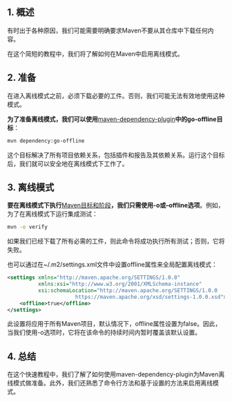 ## 1. 概述

有时出于各种原因，我们可能需要明确要求Maven不要从其仓库中下载任何内容。

在这个简短的教程中，我们将了解如何在Maven中启用离线模式。

## 2. 准备

在进入离线模式之前，必须下载必要的工件。否则，我们可能无法有效地使用这种模式。

**为了准备离线模式，我们可以使用**[maven-dependency-plugin](https://maven.apache.org/plugins/maven-dependency-plugin/go-offline-mojo.html)**中的go-offline目标**：

```bash
mvn dependency:go-offline
```

这个目标解决了所有项目依赖关系，包括插件和报告及其依赖关系。运行这个目标后，我们就可以安全地在离线模式下工作了。

## 3. 离线模式

**要在离线模式下执行**[Maven目标和阶段](https://www.baeldung.com/maven-goals-phases)**，我们只需使用-o或–offline选项**。例如，为了在离线模式下运行集成测试：

```bash
mvn -o verify
```

如果我们已经下载了所有必需的工件，则此命令将成功执行所有测试；否则，它将失败。

也可以通过在~/.m2/settings.xml文件中设置offline属性来全局配置离线模式：

```xml
<settings xmlns="http://maven.apache.org/SETTINGS/1.0.0"
          xmlns:xsi="http://www.w3.org/2001/XMLSchema-instance"
          xsi:schemaLocation="http://maven.apache.org/SETTINGS/1.0.0
                      https://maven.apache.org/xsd/settings-1.0.0.xsd">
    <offline>true</offline>
</settings>
```

此设置将应用于所有Maven项目，默认情况下，offline属性设置为false。因此，当我们使用-o选项时，它将在该命令的持续时间内暂时覆盖该默认设置。

## 4. 总结

在这个快速教程中，我们了解了如何使用maven-dependency-plugin为Maven离线模式做准备。此外，我们还熟悉了命令行方法和基于设置的方法来启用离线模式。